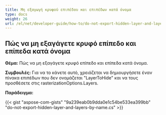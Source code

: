 ```yaml
---
title: Μη εξαγωγή κρυφού επιπέδου και επιπέδων κατά όνομα
type: docs
weight: 26
url: /el/net/developer-guide/how-to/do-not-export-hidden-layer-and-layers-by-name/
---
```


## **Πώς να μη εξαγάγετε κρυφό επίπεδο και επίπεδα κατά όνομα**

**Θέμα:** Πώς να μη εξαγάγετε κρυφό επίπεδο και επίπεδα κατά όνομα.

**Συμβουλές:** Για να το κάνετε αυτό, χρειάζεται να δημιουργήσετε έναν πίνακα επιπέδων που δεν ονομάζεται "LayerToHide" και να τους προσθέσετε στις rasterizationOptions.Layers.

**Παράδειγμα:**

{{< gist "aspose-com-gists" "9a239eab0b9dda0e1c54be533ea399bb" "do-not-export-hidden-layer-and-layers-by-name.cs" >}}
